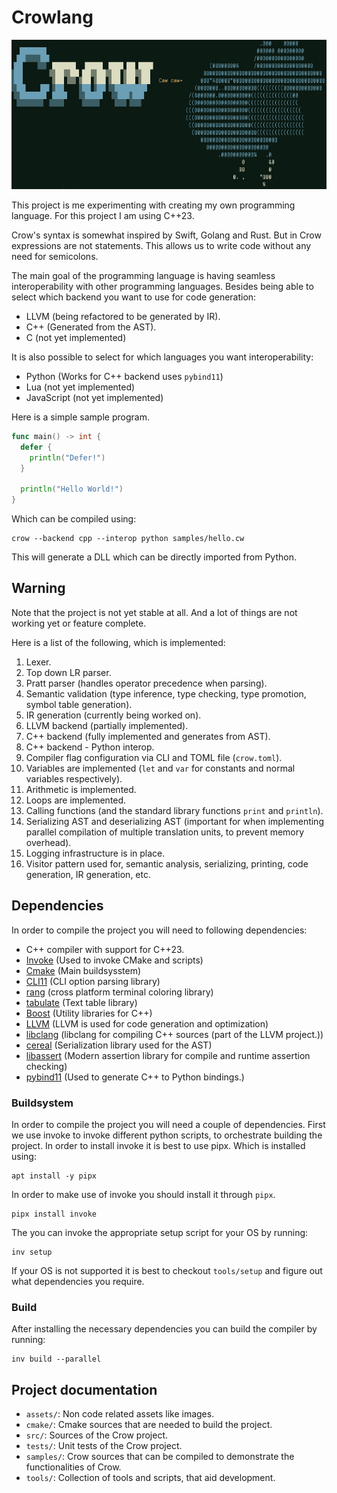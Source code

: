 Crowlang
========
![Crowlang banner](assets/crowlang_banner.png)

This project is me experimenting with creating my own programming language.
For this project I am using C++23.

Crow's syntax is somewhat inspired by Swift, Golang and Rust.
But in Crow expressions are not statements.
This allows us to write code without any need for semicolons.

The main goal of the programming language is having seamless interoperability with other programming languages.
Besides being able to select which backend you want to use for code generation:
 + LLVM (being refactored to be generated by IR).
 + C++ (Generated from the AST).
 + C (not yet implemented)

It is also possible to select for which languages you want interoperability:
 + Python (Works for C++ backend uses `pybind11`)
 + Lua (not yet implemented)
 + JavaScript (not yet implemented)

Here is a simple sample program.
```go
func main() -> int {
  defer {
    println("Defer!")
  }

  println("Hello World!")
}
```

Which can be compiled using:
```shell
crow --backend cpp --interop python samples/hello.cw
```

This will generate a DLL which can be directly imported from Python.

## Warning
Note that the project is not yet stable at all.
And a lot of things are not working yet or feature complete.

Here is a list of the following, which is implemented:
 1. Lexer.
 2. Top down LR parser.
 3. Pratt parser (handles operator precedence when parsing).
 4. Semantic validation (type inference, type checking, type promotion, symbol table generation).
 5. IR generation (currently being worked on).
 6. LLVM backend (partially implemented).
 7. C++ backend (fully implemented and generates from AST).
 8. C++ backend - Python interop.
 9. Compiler flag configuration via CLI and TOML file (`crow.toml`).
 10. Variables are implemented (`let` and `var` for constants and normal variables respectively).
 11. Arithmetic is implemented.
 12. Loops are implemented.
 13. Calling functions (and the standard library functions `print` and `println`).
 14. Serializing AST and deserializing AST (important for when implementing parallel compilation of multiple translation units, to prevent memory overhead).
 15. Logging infrastructure is in place.
 16. Visitor pattern used for, semantic analysis, serializing, printing, code generation, IR generation, etc.


## Dependencies
In order to compile the project you will need to following dependencies:

- C++ compiler with support for C++23.
- [Invoke](https://www.pyinvoke.org/) (Used to invoke CMake and scripts)
- [Cmake](https://cmake.org/)  (Main buildsysstem)
- [CLI11](https://github.com/CLIUtils/CLI11) (CLI option parsing library)
- [rang](https://github.com/agauniyal/rang/tree/master) (cross platform terminal coloring library)
- [tabulate](https://github.com/p-ranav/tabulate) (Text table library)
- [Boost](https://www.boost.org/) (Utility libraries for C++)
- [LLVM](https://llvm.org) (LLVM is used for code generation and optimization)
- [libclang](https://clang.llvm.org/doxygen/group__CINDEX.html) (libclang for compiling C++ sources (part of the LLVM project.))
- [cereal](https://uscilab.github.io/cereal/) (Serialization library used for the AST)
- [libassert](https://github.com/jeremy-rifkin/libassert) (Modern assertion library for compile and runtime assertion checking)
- [pybind11]() (Used to generate C++ to Python bindings.)

### Buildsystem
In order to compile the project you will need a couple of dependencies.
First we use invoke to invoke different python scripts, to orchestrate building the project.
In order to install invoke it is best to use pipx.
Which is installed using:
```shell
apt install -y pipx
```

In order to make use of invoke you should install it through `pipx`.
```shell
pipx install invoke
```

The you can invoke the appropriate setup script for your OS by running:
```shell
inv setup
```

If your OS is not supported it is best to checkout `tools/setup` and figure out what dependencies you require.

### Build
After installing the necessary dependencies you can build the compiler by running:
```
inv build --parallel
```

## Project documentation

 - `assets/`: Non code related assets like images.
 - `cmake/`: Cmake sources that are needed to build the project.
 - `src/`: Sources of the Crow project.
 - `tests/`: Unit tests of the Crow project.
 - `samples/`: Crow sources that can be compiled to demonstrate the functionalities of Crow.
 - `tools/`: Collection of tools and scripts, that aid development.
